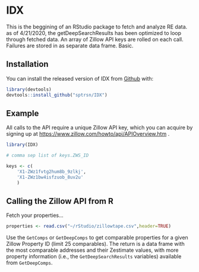 
<!-- README.md is generated from README.Rmd. Please edit that file -->
IDX
================

This is the beggining of an RStudio package to fetch and analyze RE data. 
as of 4/21/2020, the getDeepSearchResults has been optimized to loop through fetched data.
An array of Zillow API keys are rolled on each call. 
Failures are stored in as separate data frame. Basic.

Installation
------------

You can install the released version of IDX from [Github](https://github.com) with:

``` r
library(devtools)
devtools::install_github("sptrsn/IDX")
```

Example
-------

All calls to the API require a unique Zillow API key, which you can acquire by signing up at <https://www.zillow.com/howto/api/APIOverview.htm> .



``` r
library(IDX)

# comma sep list of keys.ZWS_ID

keys <- c(
    'X1-ZWz1fvtg2hum8b_9zlkj',
    'X1-ZWz1bw4isfzuob_8uv2u'
    )

```

Calling the Zillow API from R
-----------------------------

Fetch your properties...
```r
properties <- read.csv("~/rStudio/zillowtape.csv",header=TRUE)
```

Use the `GetComps` or `GetDeepComps` to get comparable properties for a given Zillow Property ID (limit 25 comparables). The return is a data frame with the most comparable addresses and their Zestimate values, with more property information (i.e., the `GetDeepSearchResults` variables) available from `GetDeepComps`.



